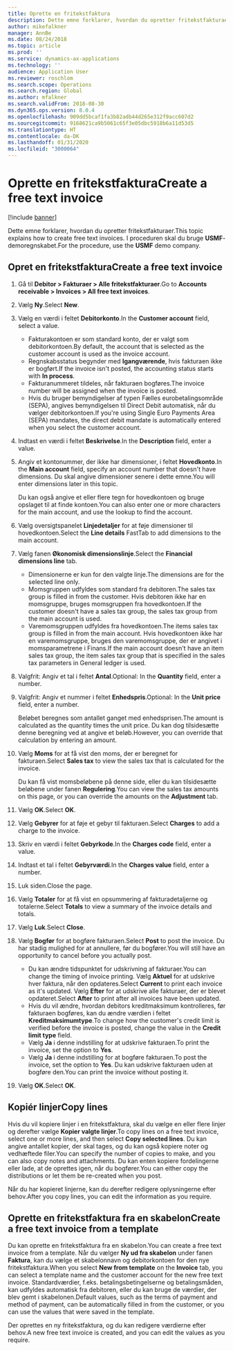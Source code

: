 ```yaml
---
title: Oprette en fritekstfaktura
description: Dette emne forklarer, hvordan du opretter fritekstfakturaer.
author: mikefalkner
manager: AnnBe
ms.date: 08/24/2018
ms.topic: article
ms.prod: ''
ms.service: dynamics-ax-applications
ms.technology: ''
audience: Application User
ms.reviewer: roschlom
ms.search.scope: Operations
ms.search.region: Global
ms.author: mfalkner
ms.search.validFrom: 2018-08-30
ms.dyn365.ops.version: 8.0.4
ms.openlocfilehash: 909dd5bcaf1fa3b82adb44d265e312f9acc607d2
ms.sourcegitcommit: 9168621ca9b5061c65f3e05dbc5918b6a11d53d5
ms.translationtype: HT
ms.contentlocale: da-DK
ms.lasthandoff: 01/31/2020
ms.locfileid: "3000064"
---
```

# <a name="create-a-free-text-invoice"></a><span data-ttu-id="c9912-103">Oprette en fritekstfaktura</span><span class="sxs-lookup"><span data-stu-id="c9912-103">Create a free text invoice</span></span>

[!include [banner](../includes/banner.md)]

<span data-ttu-id="c9912-104">Dette emne forklarer, hvordan du opretter fritekstfakturaer.</span><span class="sxs-lookup"><span data-stu-id="c9912-104">This topic explains how to create free text invoices.</span></span> <span data-ttu-id="c9912-105">I proceduren skal du bruge **USMF**-demoregnskabet.</span><span class="sxs-lookup"><span data-stu-id="c9912-105">For the procedure, use the **USMF** demo company.</span></span>

## <a name="create-a-free-text-invoice"></a><span data-ttu-id="c9912-106">Opret en fritekstfaktura</span><span class="sxs-lookup"><span data-stu-id="c9912-106">Create a free text invoice</span></span>

1. <span data-ttu-id="c9912-107">Gå til **Debitor \> Fakturaer \> Alle fritekstfakturaer**.</span><span class="sxs-lookup"><span data-stu-id="c9912-107">Go to **Accounts receivable \> Invoices \> All free text invoices**.</span></span>
2. <span data-ttu-id="c9912-108">Vælg **Ny**.</span><span class="sxs-lookup"><span data-stu-id="c9912-108">Select **New**.</span></span>
3. <span data-ttu-id="c9912-109">Vælg en værdi i feltet **Debitorkonto**.</span><span class="sxs-lookup"><span data-stu-id="c9912-109">In the **Customer account** field, select a value.</span></span>

    * <span data-ttu-id="c9912-110">Fakturakontoen er som standard konto, der er valgt som debitorkontoen.</span><span class="sxs-lookup"><span data-stu-id="c9912-110">By default, the account that is selected as the customer account is used as the invoice account.</span></span>
    * <span data-ttu-id="c9912-111">Regnskabsstatus begynder med **Igangværende**, hvis fakturaen ikke er bogført.</span><span class="sxs-lookup"><span data-stu-id="c9912-111">If the invoice isn't posted, the accounting status starts with **In process**.</span></span>
    * <span data-ttu-id="c9912-112">Fakturanummeret tildeles, når fakturaen bogføres.</span><span class="sxs-lookup"><span data-stu-id="c9912-112">The invoice number will be assigned when the invoice is posted.</span></span>
    * <span data-ttu-id="c9912-113">Hvis du bruger bemyndigelser af typen Fælles eurobetalingsområde (SEPA), angives bemyndigelsen til Direct Debit automatisk, når du vælger debitorkontoen.</span><span class="sxs-lookup"><span data-stu-id="c9912-113">If you're using Single Euro Payments Area (SEPA) mandates, the direct debit mandate is automatically entered when you select the customer account.</span></span>

4. <span data-ttu-id="c9912-114">Indtast en værdi i feltet **Beskrivelse**.</span><span class="sxs-lookup"><span data-stu-id="c9912-114">In the **Description** field, enter a value.</span></span>
5. <span data-ttu-id="c9912-115">Angiv et kontonummer, der ikke har dimensioner, i feltet **Hovedkonto**.</span><span class="sxs-lookup"><span data-stu-id="c9912-115">In the **Main account** field, specify an account number that doesn't have dimensions.</span></span> <span data-ttu-id="c9912-116">Du skal angive dimensioner senere i dette emne.</span><span class="sxs-lookup"><span data-stu-id="c9912-116">You will enter dimensions later in this topic.</span></span>

    <span data-ttu-id="c9912-117">Du kan også angive et eller flere tegn for hovedkontoen og bruge opslaget til at finde kontoen.</span><span class="sxs-lookup"><span data-stu-id="c9912-117">You can also enter one or more characters for the main account, and use the lookup to find the account.</span></span>

6. <span data-ttu-id="c9912-118">Vælg oversigtspanelet **Linjedetaljer** for at føje dimensioner til hovedkontoen.</span><span class="sxs-lookup"><span data-stu-id="c9912-118">Select the **Line details** FastTab to add dimensions to the main account.</span></span>
7. <span data-ttu-id="c9912-119">Vælg fanen **Økonomisk dimensionslinje**.</span><span class="sxs-lookup"><span data-stu-id="c9912-119">Select the **Financial dimensions line** tab.</span></span>

    * <span data-ttu-id="c9912-120">Dimensionerne er kun for den valgte linje.</span><span class="sxs-lookup"><span data-stu-id="c9912-120">The dimensions are for the selected line only.</span></span>
    * <span data-ttu-id="c9912-121">Momsgruppen udfyldes som standard fra debitoren.</span><span class="sxs-lookup"><span data-stu-id="c9912-121">The sales tax group is filled in from the customer.</span></span> <span data-ttu-id="c9912-122">Hvis debitoren ikke har en momsgruppe, bruges momsgruppen fra hovedkontoen.</span><span class="sxs-lookup"><span data-stu-id="c9912-122">If the customer doesn't have a sales tax group, the sales tax group from the main account is used.</span></span>
    * <span data-ttu-id="c9912-123">Varemomsgruppen udfyldes fra hovedkontoen.</span><span class="sxs-lookup"><span data-stu-id="c9912-123">The items sales tax group is filled in from the main account.</span></span> <span data-ttu-id="c9912-124">Hvis hovedkontoen ikke har en varemomsgruppe, bruges den varemomsgruppe, der er angivet i momsparametrene i Finans.</span><span class="sxs-lookup"><span data-stu-id="c9912-124">If the main account doesn't have an item sales tax group, the item sales tax group that is specified in the sales tax parameters in General ledger is used.</span></span>

8. <span data-ttu-id="c9912-125">Valgfrit: Angiv et tal i feltet **Antal**.</span><span class="sxs-lookup"><span data-stu-id="c9912-125">Optional: In the **Quantity** field, enter a number.</span></span>
9. <span data-ttu-id="c9912-126">Valgfrit: Angiv et nummer i feltet **Enhedspris**.</span><span class="sxs-lookup"><span data-stu-id="c9912-126">Optional: In the **Unit price** field, enter a number.</span></span>

    <span data-ttu-id="c9912-127">Beløbet beregnes som antallet ganget med enhedsprisen.</span><span class="sxs-lookup"><span data-stu-id="c9912-127">The amount is calculated as the quantity times the unit price.</span></span> <span data-ttu-id="c9912-128">Du kan dog tilsidesætte denne beregning ved at angive et beløb.</span><span class="sxs-lookup"><span data-stu-id="c9912-128">However, you can override that calculation by entering an amount.</span></span>

10. <span data-ttu-id="c9912-129">Vælg **Moms** for at få vist den moms, der er beregnet for fakturaen.</span><span class="sxs-lookup"><span data-stu-id="c9912-129">Select **Sales tax** to view the sales tax that is calculated for the invoice.</span></span>

    <span data-ttu-id="c9912-130">Du kan få vist momsbeløbene på denne side, eller du kan tilsidesætte beløbene under fanen **Regulering**.</span><span class="sxs-lookup"><span data-stu-id="c9912-130">You can view the sales tax amounts on this page, or you can override the amounts on the **Adjustment** tab.</span></span>

11. <span data-ttu-id="c9912-131">Vælg **OK**.</span><span class="sxs-lookup"><span data-stu-id="c9912-131">Select **OK**.</span></span>
12. <span data-ttu-id="c9912-132">Vælg **Gebyrer** for at føje et gebyr til fakturaen.</span><span class="sxs-lookup"><span data-stu-id="c9912-132">Select **Charges** to add a charge to the invoice.</span></span>
13. <span data-ttu-id="c9912-133">Skriv en værdi i feltet **Gebyrkode**.</span><span class="sxs-lookup"><span data-stu-id="c9912-133">In the **Charges code** field, enter a value.</span></span>
14. <span data-ttu-id="c9912-134">Indtast et tal i feltet **Gebyrværdi**.</span><span class="sxs-lookup"><span data-stu-id="c9912-134">In the **Charges value** field, enter a number.</span></span>
15. <span data-ttu-id="c9912-135">Luk siden.</span><span class="sxs-lookup"><span data-stu-id="c9912-135">Close the page.</span></span>
16. <span data-ttu-id="c9912-136">Vælg **Totaler** for at få vist en opsummering af fakturadetaljerne og totalerne.</span><span class="sxs-lookup"><span data-stu-id="c9912-136">Select **Totals** to view a summary of the invoice details and totals.</span></span>
17. <span data-ttu-id="c9912-137">Vælg **Luk**.</span><span class="sxs-lookup"><span data-stu-id="c9912-137">Select **Close**.</span></span>
18. <span data-ttu-id="c9912-138">Vælg **Bogfør** for at bogføre fakturaen.</span><span class="sxs-lookup"><span data-stu-id="c9912-138">Select **Post** to post the invoice.</span></span> <span data-ttu-id="c9912-139">Du har stadig mulighed for at annullere, før du bogfører.</span><span class="sxs-lookup"><span data-stu-id="c9912-139">You will still have an opportunity to cancel before you actually post.</span></span>

    * <span data-ttu-id="c9912-140">Du kan ændre tidspunktet for udskrivning af fakturaer.</span><span class="sxs-lookup"><span data-stu-id="c9912-140">You can change the timing of invoice printing.</span></span> <span data-ttu-id="c9912-141">Vælg **Aktuel** for at udskrive hver faktura, når den opdateres.</span><span class="sxs-lookup"><span data-stu-id="c9912-141">Select **Current** to print each invoice as it's updated.</span></span> <span data-ttu-id="c9912-142">Vælg **Efter** for at udskrive alle fakturaer, der er blevet opdateret.</span><span class="sxs-lookup"><span data-stu-id="c9912-142">Select **After** to print after all invoices have been updated.</span></span>
    * <span data-ttu-id="c9912-143">Hvis du vil ændre, hvordan debitors kreditmaksimum kontrolleres, før fakturaen bogføres, kan du ændre værdien i feltet **Kreditmaksimumtype**.</span><span class="sxs-lookup"><span data-stu-id="c9912-143">To change how the customer's credit limit is verified before the invoice is posted, change the value in the **Credit limit type** field.</span></span>
    * <span data-ttu-id="c9912-144">Vælg **Ja** i denne indstilling for at udskrive fakturaen.</span><span class="sxs-lookup"><span data-stu-id="c9912-144">To print the invoice, set the option to **Yes**.</span></span>
    * <span data-ttu-id="c9912-145">Vælg **Ja** i denne indstilling for at bogføre fakturaen.</span><span class="sxs-lookup"><span data-stu-id="c9912-145">To post the invoice, set the option to **Yes**.</span></span> <span data-ttu-id="c9912-146">Du kan udskrive fakturaen uden at bogføre den.</span><span class="sxs-lookup"><span data-stu-id="c9912-146">You can print the invoice without posting it.</span></span>

19. <span data-ttu-id="c9912-147">Vælg **OK**.</span><span class="sxs-lookup"><span data-stu-id="c9912-147">Select **OK**.</span></span>

## <a name="copy-lines"></a><span data-ttu-id="c9912-148">Kopiér linjer</span><span class="sxs-lookup"><span data-stu-id="c9912-148">Copy lines</span></span>
<span data-ttu-id="c9912-149">Hvis du vil kopiere linjer i en fritekstfaktura, skal du vælge en eller flere linjer og derefter vælge **Kopier valgte linjer**.</span><span class="sxs-lookup"><span data-stu-id="c9912-149">To copy lines on a free text invoice, select one or more lines, and then select **Copy selected lines**.</span></span> <span data-ttu-id="c9912-150">Du kan angive antallet kopier, der skal tages, og du kan også kopiere noter og vedhæftede filer.</span><span class="sxs-lookup"><span data-stu-id="c9912-150">You can specify the number of copies to make, and you can also copy notes and attachments.</span></span> <span data-ttu-id="c9912-151">Du kan enten kopiere fordelingerne eller lade, at de oprettes igen, når du bogfører.</span><span class="sxs-lookup"><span data-stu-id="c9912-151">You can either copy the distributions or let them be re-created when you post.</span></span>

<span data-ttu-id="c9912-152">Når du har kopieret linjerne, kan du derefter redigere oplysningerne efter behov.</span><span class="sxs-lookup"><span data-stu-id="c9912-152">After you copy lines, you can edit the information as you require.</span></span>

## <a name="create-a-free-text-invoice-from-a-template"></a><span data-ttu-id="c9912-153">Oprette en fritekstfaktura fra en skabelon</span><span class="sxs-lookup"><span data-stu-id="c9912-153">Create a free text invoice from a template</span></span>
<span data-ttu-id="c9912-154">Du kan oprette en fritekstfaktura fra en skabelon.</span><span class="sxs-lookup"><span data-stu-id="c9912-154">You can create a free text invoice from a template.</span></span> <span data-ttu-id="c9912-155">Når du vælger **Ny ud fra skabelon** under fanen **Faktura**, kan du vælge et skabelonnavn og debitorkontoen for den nye fritekstfaktura.</span><span class="sxs-lookup"><span data-stu-id="c9912-155">When you select **New from template** on the **Invoice** tab, you can select a template name and the customer account for the new free text invoice.</span></span> <span data-ttu-id="c9912-156">Standardværdier, f.eks. betalingsbetingelserne og betalingsmåden, kan udfyldes automatisk fra debitoren, eller du kan bruge de værdier, der blev gemt i skabelonen.</span><span class="sxs-lookup"><span data-stu-id="c9912-156">Default values, such as the terms of payment and method of payment, can be automatically filled in from the customer, or you can use the values that were saved in the template.</span></span>

<span data-ttu-id="c9912-157">Der oprettes en ny fritekstfaktura, og du kan redigere værdierne efter behov.</span><span class="sxs-lookup"><span data-stu-id="c9912-157">A new free text invoice is created, and you can edit the values as you require.</span></span>
